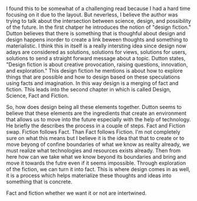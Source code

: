 I found this to be somewhat of a challenging read because I had a hard time focusing on it due to the layout. But neverless, I believe the author was trying to talk about the intersection between science, design, and possibility of the future. In the first chatper he introduces the notion of "design fiction." Dutton believes that there is something that is thoughful about design and design happens inorder to create a link beween thoughts and something to materialistic. I think this in itself is a really intersting idea since design now adays are considered as solutions, solutions for views, solutions for users, solutions to send a straight forward message about a topic. Dutton states, "Design fiction is about creative provocation, raising questions, innovation, and exploration." This design fiction he mentions is about how to explore things that are possible and how to design based on these speculations using facts and imagination. In this way design is a merging of fact and fiction. This leads into the second chapter in which is called Design, Science, Fact and Fiction.

So, how does design being all these elements together. Dutton seems to believe that these elements are the ingredients that create an environment that allows us to move into the future especially with the help of technology. He briefly the describes the process in a couple of steps. Fact and Fiction swap. Fiction follows Fact. Than Fact follows Fiction. I'm not completely sure on what this means but I believe it is the idea that that to create or to move beyong of confine boundaries of what we know as reality already, we must realize what technologies and resources exists already. Then from here how can we take what we know beyond its boundaries and bring and move it towards the futre even if it seems impossible. Through exploration of the fiction, we can turn it into fact. This is where design comes in as well, it is a process which helps materialize these thoughts and ideas into something that is concrete.

Fact and fiction whether we want it or not are intertwined. 
